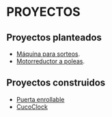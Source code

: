 # **PROYECTOS**

## Proyectos planteados

- [Máquina para sorteos](https://angelmicelti.github.io/PROY/SOR/index.html).
- [Motorreductor a poleas](https://angelmicelti.github.io/PROY/MTR/index.html).

## Proyectos construidos

- [Puerta enrollable](puertaenrollable.md)
- [CucoClock](cucoclock.md)

